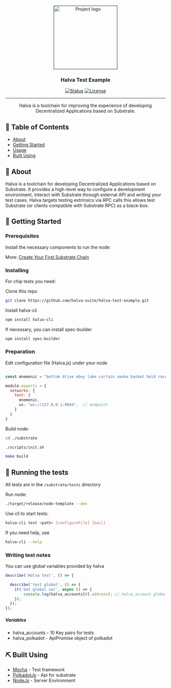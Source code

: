 <p align="center">
  <a href="" rel="noopener">
 <img width=200px height=200px src="https://avatars1.githubusercontent.com/u/67451441?s=200&v=4" alt="Project logo"></a>
</p>

<h3 align="center">Halva Test Example</h3>

<div align="center">

[![Status](https://img.shields.io/badge/status-active-success.svg)]()
[![License](https://img.shields.io/badge/license-MIT-blue.svg)](/LICENSE)

</div>

---

<p align="center"> Halva is a toolchain for improving the experience of developing Decentralized Applications based on Substrate. 
    <br> 
</p>

## 📝 Table of Contents

- [About](#about)
- [Getting Started](#getting_started)
- [Usage](#usage)
- [Built Using](#built_using)

## 🧐 About <a name = "about"></a>

Halva is a toolchain for developing Decentralized Applications based on Substrate. It provides a high-level way to configure a development environment, interact with Substrate through external API and writing your test cases. Halva targets testing extrinsics via RPC calls this allows test Substrate (or clients compatible with Substrate RPC) as a black-box.

## 🏁 Getting Started <a name = "getting_started"></a>


### Prerequisites

Install the necessary components to run the node:

More: [Create Your First Substrate Chain](https://substrate.dev/docs/en/tutorials/create-your-first-substrate-chain/)


### Installing

For chip tests you need:

Clone this repo

```bash
git clone https://github.com/halva-suite/halva-test-example.git
```

Install halva-cli

```bash
npm install halva-cli
```

If necessary, you can install spec-builder

```bash
npm install spec-builder
```

### Preparation
	
Edit configuration file (Halva.js) under your node

```javascript

const mnemonic = "bottom drive obey lake curtain smoke basket hold race lonely fit walk";  

module.exports = {
  networks: {
    test: {
      mnemonic,
      ws: "ws://127.0.0.1:9944",  // endpoint
    }
  }
}

```

Build node:

```bash
cd ./substrate

./scripts/init.sh

make build
```

## 🔧 Running the tests <a name = "tests"></a>

All tests are in the ```/substrate/tests``` directory

Run node:

```bash
./target/release/node-template --dev
```

Use cli to start tests:

```bash
halva-cli test <path> [configureFile] [bail]
```

If you need help, use 

```bash
halva-cli --help
```

### Writing test notes

You can use global variables provided by halva

```javascript
describe('Halva test', () => {

  describe('test global', () => {
    it('Get global var', async () => {
        console.log(halva_accounts[0].address); // halva_account global var
    });
  });
});
```

##### Variables

* halva_accounts - 10 Key pairs for tests
* halva_polkadot - ApiPromise object of polkadot



## ⛏️ Built Using <a name = "built_using"></a>

- [Mocha](https://mochajs.org/) - Test framework
- [PolkadotJs](https://polkadot.js.org/) - Api for substrate
- [NodeJs](https://nodejs.org/en/) - Server Environment


